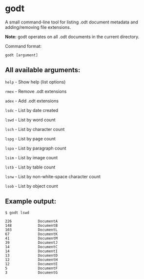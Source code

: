 # godt
A small command-line tool for listing .odt document metadata and adding/removing file extensions.

**Note:** godt operates on all .odt documents in the current directory.

Command format:

`godt [argument]`

## All available arguments:

`help` - Show help (list options)

`rmex` - Remove .odt extensions

`adex` - Add .odt extensions

`lsdc` - List by date created

`lswd` - List by word count

`lsch` - List by character count

`lspg` - List by page count

`lspa` - List by paragraph count

`lsim` - List by image count

`lstb` - List by table count

`lsnw` - List by non-white-space character count

`lsob` - List by object count

## Example output:

    $ godt lswd

    226            DocumentA
    148            DocumentB
    103            DocumentL
    67             DocumentK
    41             DocumentM
    39             DocumentJ
    14             DocumentC
    14             DocumentI
    13             DocumentD
    12             DocumentH
    12             DocumentE
    5              DocumentF
    3              DocumentG

